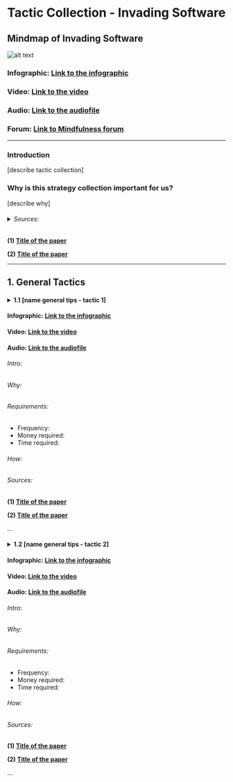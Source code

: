 # Tactic Collection - Invading Software

## Mindmap of Invading Software

![alt text]()

### Infographic: **[Link to the infographic]()**
### Video: **[Link to the video]()**
### Audio: **[Link to the audiofile]()**
### Forum: **[Link to Mindfulness forum]()**

___

### Introduction
[describe tactic collection]
### Why is this strategy collection important for us?
[describe why]
###### <details><summary> Sources: </summary>

**(1) [Title of the paper]()**

**(2) [Title of the paper]()**

___

</details>


## 1. General Tactics
#### <details><summary> 1.1 [name general tips - tactic 1] </summary>

#### Infographic: **[Link to the infographic]()**
#### Video: **[Link to the video]()**
#### Audio: **[Link to the audiofile]()**

###### Intro:
###### Why:
###### Requirements:
- Frequency:
- Money required:
- Time required:


###### How:
###### Sources: </summary>

  **(1) [Title of the paper]()**

  **(2) [Title of the paper]()**

  ...

</details>

#### <details><summary> 1.2 [name general tips - tactic 2] </summary>

#### Infographic: **[Link to the infographic]()**
#### Video: **[Link to the video]()**
#### Audio: **[Link to the audiofile]()**

###### Intro:
###### Why:
###### Requirements:
- Frequency:
- Money required:
- Time required:


###### How:
###### Sources:

**(1) [Title of the paper]()**

**(2) [Title of the paper]()**

...

</details>
